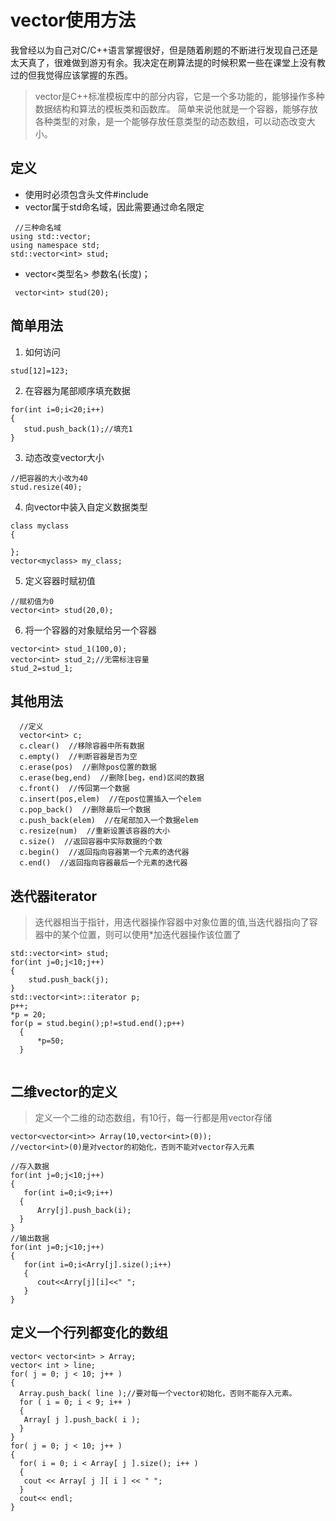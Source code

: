# vector使用方法
我曾经以为自己对C/C++语言掌握很好，但是随着刷题的不断进行发现自己还是太天真了，很难做到游刃有余。我决定在刷算法提的时候积累一些在课堂上没有教过的但我觉得应该掌握的东西。
> vector是C++标准模板库中的部分内容，它是一个多功能的，能够操作多种数据结构和算法的模板类和函数库。
> 简单来说他就是一个容器，能够存放各种类型的对象，是一个能够存放任意类型的动态数组，可以动态改变大小。
## 定义
* 使用时必须包含头文件#include<vector>
* vector属于std命名域，因此需要通过命名限定
```
 //三种命名域
using std::vector;
using namespace std;
std::vector<int> stud;
```
* vector<类型名> 参数名(长度)；
```
 vector<int> stud(20); 
```
  
## 简单用法
1. 如何访问
```
stud[12]=123;
```
2. 在容器为尾部顺序填充数据
```
for(int i=0;i<20;i++)
{
   stud.push_back(1);//填充1
}
```
3. 动态改变vector大小
```
//把容器的大小改为40
stud.resize(40);
```
4. 向vector中装入自定义数据类型
```
class myclass
{

};
vector<myclass> my_class;
```
5. 定义容器时赋初值
```
//赋初值为0
vector<int> stud(20,0);
```
6. 将一个容器的对象赋给另一个容器
```
vector<int> stud_1(100,0);
vector<int> stud_2;//无需标注容量
stud_2=stud_1;
```
## 其他用法
```
  //定义
  vector<int> c;
  c.clear()  //移除容器中所有数据
  c.empty()  //判断容器是否为空
  c.erase(pos)  //删除pos位置的数据
  c.erase(beg,end)  //删除[beg，end)区间的数据
  c.front()  //传回第一个数据
  c.insert(pos,elem)  //在pos位置插入一个elem
  c.pop_back()  //删除最后一个数据
  c.push_back(elem)  //在尾部加入一个数据elem
  c.resize(num)  //重新设置该容器的大小
  c.size()  //返回容器中实际数据的个数
  c.begin()  //返回指向容器第一个元素的迭代器
  c.end()  //返回指向容器最后一个元素的迭代器
```

## 迭代器iterator
> 迭代器相当于指针，用迭代器操作容器中对象位置的值,当迭代器指向了容器中的某个位置，则可以使用*加迭代器操作该位置了

```
std::vector<int> stud;
for(int j=0;j<10;j++)
{
    stud.push_back(j);
}
std::vector<int>::iterator p;
p++;
*p = 20;
for(p = stud.begin();p!=stud.end();p++)
  {
      *p=50;
  }
                       
```
## 二维vector的定义
> 定义一个二维的动态数组，有10行，每一行都是用vector存储
```
vector<vector<int>> Array(10,vector<int>(0));
//vector<int>(0)是对vector的初始化，否则不能对vector存入元素
```
```
//存入数据
for(int j=0;j<10;j++)
{
   for(int i=0;i<9;i++)
  {
      Arry[j].push_back(i);
  }
}
//输出数据
for(int j=0;j<10;j++)
{
   for(int i=0;i<Arry[j].size();i++)
   {
      cout<<Arry[j][i]<<" ";
   }
}
```

## 定义一个行列都变化的数组
```
vector< vector<int> > Array;
vector< int > line;
for( j = 0; j < 10; j++ )
{
  Array.push_back( line );//要对每一个vector初始化，否则不能存入元素。
  for ( i = 0; i < 9; i++ )
  {
   Array[ j ].push_back( i );
  }
}
for( j = 0; j < 10; j++ )
{
  for( i = 0; i < Array[ j ].size(); i++ )
  {
   cout << Array[ j ][ i ] << " ";
  }
  cout<< endl;
}  
```

